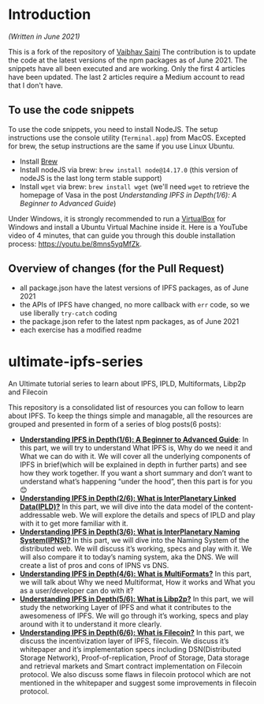 # Introduction
*(Written in June 2021)*

This is a fork of the repository of [Vaibhav Saini](https://github.com/vasa-develop/ultimate-ipfs-series)
The contribution is to update the code at the latest versions of the npm packages as of June 2021. The snippets have all been executed and are working. Only the first 4 articles have been updated. The last 2 articles require a Medium account to read that I don't have.
## To use the code snippets
To use the code snippets, you need to install NodeJS. The setup instructions use the console utility (`Terminal.app`) from MacOS. Excepted for brew, the setup instructions are the same if you use Linux Ubuntu. 

* Install [Brew](https://brew.sh/)
* Install nodeJS via brew: `brew install node@14.17.0`  (this version of nodeJS is the last long term stable support)
* Install `wget` via brew: `brew install wget` (we'll need `wget` to retrieve the homepage of Vasa in the post _Understanding IPFS in Depth(1/6): A Beginner to Advanced Guide_)

Under Windows, it is strongly recommended to run a [VirtualBox](https://www.virtualbox.org/wiki/Downloads) for Windows and install a Ubuntu Virtual Machine inside it. Here is a YouTube video of 4 minutes, that can guide you through this double installation process: https://youtu.be/8mns5yqMfZk.
## Overview of changes (for the Pull Request)
* all package.json have the latest versions of IPFS packages, as of June 2021
* the APIs of IPFS have changed, no more callback with `err` code, so we use liberally `try-catch` coding
* the package.json refer to the latest npm packages, as of June 2021
* each exercise has a modified readme
# ultimate-ipfs-series
An Ultimate tutorial series to learn about IPFS, IPLD, Multiformats, Libp2p and Filecoin

This repository is a consolidated list of resources you can follow to learn about IPFS.
To keep the things simple and managable, all the resources are grouped and presented in form of a series of blog posts(6 posts): 
- [**Understanding IPFS in Depth(1/6): A Beginner to Advanced Guide**](https://hackernoon.com/understanding-ipfs-in-depth-1-5-a-beginner-to-advanced-guide-e937675a8c8a): In this part, we will try to understand What IPFS is, Why do we need it and What we can do with it. We will cover all the underlying components of IPFS in brief(which will be explained in depth in further parts) and see how they work together. If you want a short summary and don’t want to understand what’s happening “under the hood”, then this part is for you 😊
- [**Understanding IPFS in Depth(2/6): What is InterPlanetary Linked Data(IPLD)?**](https://hackernoon.com/understanding-ipfs-in-depth-2-6-what-is-interplanetary-linked-data-ipld-c8c01551517b) In this part, we will dive into the data model of the content-addressable web. We will explore the details and specs of IPLD and play with it to get more familiar with it.
- [**Understanding IPFS in Depth(3/6): What is InterPlanetary Naming System(IPNS)?**](https://hackernoon.com/understanding-ipfs-in-depth-3-6-what-is-interplanetary-naming-system-ipns-9aca71e4c13b) In this part, we will dive into the Naming System of the distributed web. We will discuss it’s working, specs and play with it. We will also compare it to today’s naming system, aka the DNS. We will create a list of pros and cons of IPNS vs DNS.
- [**Understanding IPFS in Depth(4/6): What is MultiFormats?**](https://hackernoon.com/understanding-ipfs-in-depth-4-6-what-is-multiformats-cf25eef83966) In this part, we will talk about Why we need Multiformat, How it works and What you as a user/developer can do with it?
- [**Understanding IPFS in Depth(5/6): What is Libp2p?**](https://medium.com/@vaibhavsaini_67863/understanding-ipfs-in-depth-5-6-what-is-libp2p-f8bf7724d452) In this part, we will study the networking Layer of IPFS and what it contributes to the awesomeness of IPFS. We will go through it’s working, specs and play around with it to understand it more clearly.
- [**Understanding IPFS in Depth(6/6): What is Filecoin?**](https://medium.com/swlh/ultimate-guide-to-filecoin-breaking-down-filecoin-whitepaper-economics-9212541a5895) In this part, we discuss the incentivization layer of IPFS, filecoin. We discuss it’s whitepaper and it’s implementation specs including DSN(Distributed Storage Network), Proof-of-replication, Proof of Storage, Data storage and retrieval markets and Smart contract implementation on Filecoin protocol. We also discuss some flaws in filecoin protocol which are not mentioned in the whitepaper and suggest some improvements in filecoin protocol.
